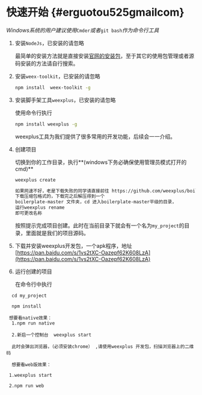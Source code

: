 # 快速开始 {#erguotou525gmailcom}

_Windows系统的用户建议使用_`Cmder`_或者_`git bash`_作为命令行工具_

1. 安装`NodeJs`，已安装的请忽略

   最简单的安装方法就是直接安装[官网的安装包](https://nodejs.org/en/download/)，至于其它的使用包管理或者源码安装的方法请自行搜索。

2. 安装`weex-toolkit`，已安装的请忽略

   ```bash
   npm install  weex-toolkit -g
   ```

3. 安装脚手架工具`weexplus`，已安装的请忽略

   使用命令行执行

   ```bash
   npm install weexplus -g
   ```

   weexplus工具为我们提供了很多常用的开发功能，后续会一一介绍。

4. 创建项目

   切换到你的工作目录，执行**\(windows下务必确保使用管理员模式打开的cmd\)**

   ```bash
   weexplus create 

   如果网速不好，老是下载失败的同学请直接前往 https://github.com/weexplus/boilerplate，
   下载压缩包格式的，下载完之后解压得到一个
   boilerplate-master 文件夹，cd 进入boilerplate-master平级的目录，
   运行weexplus rename
   即可更改名称
   ```

   按照提示完成项目创建。此时在当前目录下就会有一个名为`my_project`的目录，里面就是我们的项目源码。

5. 下载并安装weexplus开发包，一个apk程序，地址 [https://pan.baidu.com/s/1vs2tXC-Oazepf62K608LzA](https://pan.baidu.com/s/1vs2tXC-Oazepf62K608LzA)

6. 运行创建的项目

   在命令行中执行

```
  cd my_project

  npm install

 想要看native效果：
  1.npm run native

  2.新启一个控制台  weexplus start

  此时会弹出浏览器，（必须安装chrome） ,请使用weexplus 开发包，扫描浏览器上的二维码

  想要看web版效果：

 1.weexplus start

 2.npm run web
```



